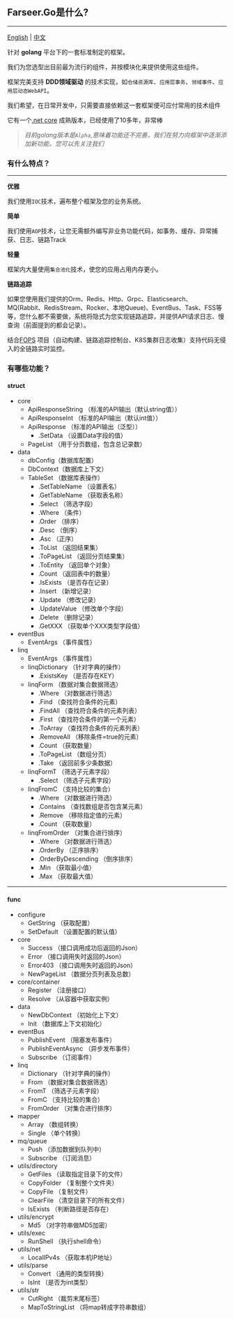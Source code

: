 ## Farseer.Go是什么?

---
[English](https://github.com/FarseerGo/Farseer.Go) | [中文](https://github.com/FarseerGo/Farseer.Go/blob/main/README.zh-cn.md)

针对 **golang** 平台下的一套标准制定的框架。

我们为您选型出目前最为流行的组件，并按模块化来提供使用这些组件。

框架完美支持 **DDD领域驱动** 的技术实现，如`仓储资源库`、`应用层事务`、`领域事件`、`应用层动态WebAPI`。

我们希望，在日常开发中，只需要直接依赖这一套框架便可应付常用的技术组件

它有一个[.net core](https://github.com/FarseerNet/Farseer.Net/tree/dev/Doc) 成熟版本，已经使用了10多年，非常棒

> *目前golang版本是`Alpha`,意味着功能还不完善，我们在努力向框架中逐渐添加新功能。您可以先关注我们*

### 有什么特点？

---
**优雅**

我们使用`IOC`技术，遍布整个框架及您的业务系统。

**简单**

我们使用`AOP`技术，让您无需额外编写非业务功能代码，如事务、缓存、异常捕获、日志、链路Track

**轻量**

框架内大量使用`集合池化`技术，使您的应用占用内存更小。

**链路追踪**

如果您使用我们提供的Orm、Redis、Http、Grpc、Elasticsearch、MQ(Rabbit、RedisStream、Rocker、本地Queue)、EventBus、Task、FSS等等，您什么都不需要做，系统将隐式为您实现链路追踪，并提供API请求日志、慢查询（前面提到的都会记录）。

结合[FOPS](https://github.com/FarseerNet/FOPS) 项目（自动构建、链路追踪控制台、K8S集群日志收集）支持代码无侵入的全链路实时监控。

### 有哪些功能？
#### struct
* core
  * ApiResponseString （标准的API输出（默认string值））
  * ApiResponseInt （标准的API输出（默认int值））
  * ApiResponse （标准的API输出（泛型））
    * .SetData （设置Data字段的值）
  * PageList （用于分页数组，包含总记录数）
* data
  * dbConfig（数据库配置）
  * DbContext（数据库上下文）
  * TableSet （数据库表操作）
    * .SetTableName （设置表名）
    * .GetTableName （获取表名称）
    * .Select （筛选字段）
    * .Where （条件）
    * .Order （排序）
    * .Desc （倒序）
    * .Asc （正序）
    * .ToList （返回结果集）
    * .ToPageList （返回分页结果集）
    * .ToEntity （返回单个对象）
    * .Count （返回表中的数量）
    * .IsExists （是否存在记录）
    * .Insert （新增记录）
    * .Update （修改记录）
    * .UpdateValue （修改单个字段）
    * .Delete （删除记录）
    * .GetXXX （获取单个XXX类型字段值）
* eventBus
  * EventArgs （事件属性）
* linq
  * EventArgs （事件属性）
  * linqDictionary （针对字典的操作）
    * .ExistsKey （是否存在KEY）
  * linqForm （数据对集合数据筛选）
    * .Where （对数据进行筛选）
    * .Find （查找符合条件的元素）
    * .FindAll （查找符合条件的元素列表）
    * .First （查找符合条件的第一个元素）
    * .ToArray （查找符合条件的元素列表）
    * .RemoveAll （移除条件=true的元素）
    * .Count （获取数量）
    * .ToPageList （数组分页）
    * .Take （返回前多少条数据）
  * linqFormT （筛选子元素字段）
    * .Select （筛选子元素字段）
  * linqFromC （支持比较的集合）
    * .Where （对数据进行筛选）
    * .Contains （查找数组是否包含某元素）
    * .Remove （移除指定值的元素）
    * .Count （获取数量）
  * linqFromOrder （对集合进行排序）
    * .Where （对数据进行筛选）
    * .OrderBy （正序排序）
    * .OrderByDescending （倒序排序）
    * .Min （获取最小值）
    * .Max （获取最大值）

---

#### func
* configure
  * GetString （获取配置）
  * SetDefault （设置配置的默认值）
* core
  * Success （接口调用成功后返回的Json）
  * Error （接口调用失时返回的Json）
  * Error403 （接口调用失时返回的Json）
  * NewPageList （数据分页列表及总数）
* core/container
  * Register （注册接口）
  * Resolve （从容器中获取实例）
* data
  * NewDbContext （初始化上下文）
  * Init （数据库上下文初始化）
* eventBus
  * PublishEvent （阻塞发布事件）
  * PublishEventAsync （异步发布事件）
  * Subscribe （订阅事件）
* linq
  * Dictionary （针对字典的操作）
  * From （数据对集合数据筛选）
  * FromT （筛选子元素字段）
  * FromC （支持比较的集合）
  * FromOrder （对集合进行排序）
* mapper
  * Array （数组转换）
  * Single （单个转换）
* mq/queue
  * Push （添加数据到队列中）
  * Subscribe （订阅消息）
* utils/directory
  * GetFiles （读取指定目录下的文件）
  * CopyFolder （复制整个文件夹）
  * CopyFile （复制文件）
  * ClearFile （清空目录下的所有文件）
  * IsExists （判断路径是否存在）
* utils/encrypt
  * Md5 （对字符串做MD5加密）
* utils/exec
  * RunShell （执行shell命令）
* utils/net
    * LocalIPv4s （获取本机IP地址）
* utils/parse
    * Convert （通用的类型转换）
    * IsInt （是否为int类型）
* utils/str
  * CutRight （裁剪末尾标签）
  * MapToStringList （将map转成字符串数组）